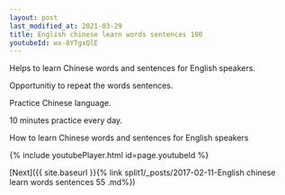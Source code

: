 ```yaml
---
layout: post
last_modified_at: 2021-03-29
title: English chinese learn words sentences 190 
youtubeId: wx-8YTgxQlE
---
```

 
 
Helps to learn Chinese words and sentences for English speakers.

Opportunitiy to repeat the words sentences. 

Practice Chinese language. 
 
10 minutes practice every day. 
 
How to learn Chinese words and sentences for English speakers 
 
{% include youtubePlayer.html id=page.youtubeId %}
 
 
[Next]({{ site.baseurl }}{% link  split1/_posts/2017-02-11-English chinese learn words sentences 55 .md%})
 
